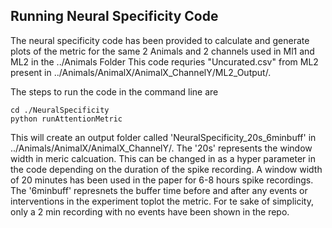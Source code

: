 ## Running Neural Specificity Code
The neural specificity code has been provided to calculate and generate plots of the metric for the same 2 Animals and 2 channels used in Ml1 and ML2 in the ../Animals Folder
This code requries "Uncurated.csv" from ML2 present in ../Animals/AnimalX/AnimalX_ChannelY/ML2_Output/. 

The steps to run the code in the command line are

```{python}
cd ./NeuralSpecificity
python runAttentionMetric
```
This will create an output folder called 'NeuralSpecificity_20s_6minbuff' in ../Animals/AnimalX/AnimalX_ChannelY/. The '20s' represents the window width in meric calcuation. This can be changed in as a hyper parameter in the code depending on the duration of the spike recording. A window width of 20 minutes has been used in the paper for 6-8 hours spike recordings. The '6minbuff' represnets the buffer time before and after any events or interventions in the experiment toplot the metric. For te sake of simplicity, only a 2 min recording with no events have been shown in the repo. 
